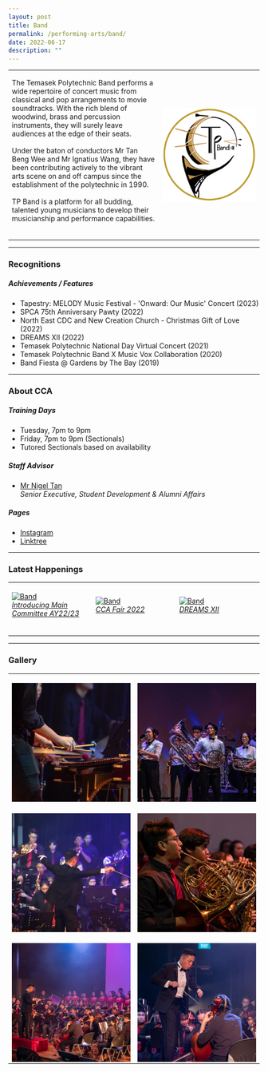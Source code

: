 ```yaml
---
layout: post
title: Band
permalink: /performing-arts/band/
date: 2022-06-17
description: ""
---
```

<table>
	<tbody>
		<tr>
			<td>
				<p>
                    The Temasek Polytechnic Band performs a wide repertoire of concert music from classical and pop arrangements to movie soundtracks. With the rich blend of woodwind, brass and percussion instruments, they will surely leave audiences at the edge of their seats. 
					<br>
					<br>
                    Under the baton of conductors Mr Tan Beng Wee and Mr Ignatius Wang, they have been contributing actively to the vibrant arts scene on and off campus since the establishment of the polytechnic in 1990.
					<br>
					<br>
                    TP Band is a platform for all budding, talented young musicians to develop their musicianship and performance capabilities.
                    <br>
                    <br>
				</p>
			</td>
			<td style="width:40%">
				<img alt="Band" style="display:block;margin-left:auto;margin-right:auto;" src="/images/Arts/Band/Band_logo.png">
			</td>
		</tr>
	</tbody>
</table>
	
<hr>
	
### Recognitions

##### Achievements / Features
	
<ul>
    <li>Tapestry: MELODY Music Festival - 'Onward: Our Music' Concert (2023)</li>  
    <li>SPCA 75th Anniversary Pawty (2022)</li>
    <li>North East CDC and New Creation Church - Christmas Gift of Love (2022)</li>
    <li>DREAMS XII (2022)</li>
    <li>Temasek Polytechnic National Day Virtual Concert (2021)</li>
		    <li>Temasek Polytechnic Band X Music Vox Collaboration (2020)</li>
	<li>Band Fiesta @ Gardens by The Bay (2019)</li>
</ul>

<hr>

### About CCA

##### Training Days
            
<ul>    
    <li>Tuesday, 7pm to 9pm</li>
    <li>Friday, 7pm to 9pm (Sectionals)</li>
	<li>Tutored Sectionals based on availability</li>
</ul>


##### Staff Advisor

<ul>
	<li>
		<a href="mailto:nigeltan@tp.edu.sg">Mr Nigel Tan</a>
		<br>
		<i>Senior Executive, Student Development & Alumni Affairs</i>
	</li>
</ul>

##### Pages

<ul>
	<li><a href="https://www.instagram.com/temasekpolyband">Instagram</a></li>
	<li><a href="https://linktr.ee/TemasekPolyBand">Linktree</a></li>
</ul>

<hr>

### Latest Happenings

<table>
    <tr>
        <td style="width:33%"><br>
            <a href="https://www.instagram.com/p/CdpD4o0J9Qt/">
                <image src="/images/Arts/Band/BAND_Maincomm AY22-23.jpg" style="display:block;margin-left:auto;margin-right:auto;" alt="Band">
                <h6 style="margin-top:0%">Introducing Main Committee AY22/23</h6>
                </image>
            </a>
        </td>
        <td style="width:33%"><br>
            <a href="https://www.instagram.com/p/Cc5IJb6pm18/">
                <image src="/images/Arts/Band/BAND_CCA Fair 2022.png" style="display:block;margin-left:auto;margin-right:auto;" alt="Band">
                <h6 style="margin-top:0%">CCA Fair 2022</h6>    
                </image>
            </a>
        </td>
        <td style="width:33%"><br>
            <a href="https://www.instagram.com/p/CbXXgYQrCRo/">
                <image src="/images/Arts/Band/BAND_DREAMS XII.jpg" style="display:block;margin-left:auto;margin-right:auto;" alt="Band">
                <h6 style="margin-top:0%">DREAMS XII</h6>
                </image>
            </a>
        </td>
    </tr>
</table>
	
<hr>

### Gallery

<table>
	<tbody>
		<tr>
			<td style="width:50%"><br>
				<img alt="Band" style="display:block;margin-left:auto;margin-right:auto;" src="/images/Arts/Band/Band_pic_1.jpg">
			</td>
			<td style="width:50%"><br>
				<img alt="Band" style="display:block;margin-left:auto;margin-right:auto;" src="/images/Arts/Band/Band_pic_2.jpg">
			</td>
		</tr>
		<tr>
			<td style="width:50%"><br>
				<img alt="Band" style="display:block;margin-left:auto;margin-right:auto;" src="/images/Arts/Band/Band_pic_3.jpg">
			</td>
			<td style="width:50%"><br>
				<img alt="Band" style="display:block;margin-left:auto;margin-right:auto;" src="/images/Arts/Band/Band_pic_4.jpg">
			</td>
		</tr>
		<tr>
			<td style="width:50%"><br>
				<img alt="Band" style="display:block;margin-left:auto;margin-right:auto;" src="/images/Arts/Band/Band_pic_5.jpg">
			</td>
			<td style="width:50%"><br>
				<img alt="Band" style="display:block;margin-left:auto;margin-right:auto;" src="/images/Arts/Band/Band_pic_6.jpg">
			</td>
		</tr>
	</tbody>
</table>